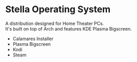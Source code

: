 # Stella Operating System
A distribution designed for Home Theater PCs.  
It's built on top of Arch and features KDE Plasma Bigscreen.  
  
- Calamares Installer
- Plasma Bigscreen
- Kodi
- Steam
